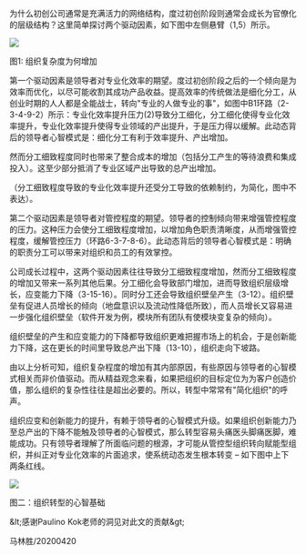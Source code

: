 为什么初创公司通常是充满活力的网络结构，度过初创阶段则通常会成长为官僚化的层级结构？这里简单探讨两个驱动因素，如下图中左侧悬臂（1,5）所示。

![](/images/RackMultipart20200423-4-1jvodgu_html_359749a7c5db5806.png)

图1: 组织复杂度为何增加

第一个驱动因素是领导者对专业化效率的期望。度过初创阶段之后的一个倾向是为效率而优化，以尽可能收割其成功产品收益。提高效率的传统做法是细化分工，从创业时期的人人都是全能战士，转向&quot;专业的人做专业的事&quot;，如图中B1环路（2-3-4-9-2）所示：专业化效率提升压力(2)导致分工细化，分工细化使得专业化效率提升，专业化效率提升使得专业领域的产出提升，于是压力得以缓解。此动态背后的领导者心智模式是：细化分工有利于效率提升、产出增加。

然而分工细致程度同时也带来了整合成本的增加（包括分工产生的等待浪费和集成投入）。这至少部分抵消了专业区域产出导致的总产出增加。

（分工细致程度导致的专业化效率提升还受分工导致的依赖制约，为简化，图中不表达）。

第二个驱动因素是领导者对管控程度的期望。领导者的控制倾向带来增强管控程度的压力。这种压力会使分工细致程度增加，以增加角色职责清晰度，从而增强管控程度，缓解管控压力（环路6-3-7-8-6）。此动态背后的领导者心智模式是：明确的职责分工可以带来对组织和员工的有效掌控。

公司成长过程中，这两个驱动因素往往导致分工细致程度增加，然而分工细致程度的增加又带来一系列其他后果。分工细化会导致部门增加，进而导致组织层级增长，应变能力下降（3-15-16）。同时分工还会导致组织壁垒产生（3-12）。组织壁垒有促进人员增长的倾向（地盘意识以及流动性降低所致），而人员增长又容易进一步强化组织壁垒（软件开发为例，模块所有团队有使模块变复杂的倾向）。

组织壁垒的产生和应变能力的下降都导致组织更难把握市场上的机会，于是创新能力下降，这在更长的时间里导致总产出下降（13-10），组织走向下坡路。

由以上分析可知，组织复杂程度的增加有其内部原因，有些原因与领导者的心智模式相关而非价值驱动。而从精益观念来看，如果把组织的目标定位为为客户创造价值，那么组织的复杂性往往是超出必要的。所以，转型中常常有&quot;简化组织&quot;的呼声。

组织应变和创新能力的提升，有赖于领导者的心智模式升级。如果组织创新能力乃至总产出的下降不能触及领导者的心智模式，那么转型容易头痛医头脚痛医脚，难能成功。只有领导者理解了所面临问题的根源，才可能从管控型组织转向赋能型组织，并纠正对专业化效率的片面追求，使系统动态发生根本转变 – 如下图中上下两条红线。

![](/images/RackMultipart20200423-4-1jvodgu_html_d61e51cc675182c8.png)

图二：组织转型的心智基础

\&lt;感谢Paulino Kok老师的洞见对此文的贡献\&gt;

马林胜/20200420